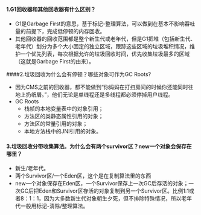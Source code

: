 #### 1.G1回收器和其他回收器有什么区别？

- G1是Garbage First的意思，基于标记-整理算法，可以做到在基本不影响吞吐量的前提下，完成低停顿的内存回收。
- 其他回收器的回收范围都是整个新生代或老年代，但是G1把堆（包括新生代、老年代）划分为多个大小固定的独立区域，跟踪这些区域的垃圾堆积情况，维护一个优先列表，每次根据允许的垃圾回收时间，优先收集垃圾最多的区域（这就是Garbage First的由来）。

####2.垃圾回收为什么会有停顿？哪些对象可作为GC Roots?

- 因为CMS之前的回收器，都不能做到“你妈妈在打扫房间的时候你还能同时往地上扔纸屑。”，他们无论是单线程还是多线程都必须停掉用户线程。
- GC Roots
  - 栈帧的本地变量表中的对象引用；
  - 方法区的类静态属性引用的对象；
  - 方法区的常量引用的对象；
  - 本地方法栈中的JNI引用的对象。

#### 3.垃圾回收分带收集算法。为什么会有两个survivor区？new一个对象会保存在哪里？

- 新生/老年代。
- 两个Survivor区/一个Eden区，这个是在复制算法里的东西
- new一个对象保存在Eden区，一个Survivor保存上一次GC后存活的对象；一次GC后把Eden和Survivor区存活的对象复制到另一个Survivor区。比例1:1或者8：1：1，因为大多数新生代对象朝生夕死，但不排除特殊情况，所以老年代一般用标记-清除/整理算法。